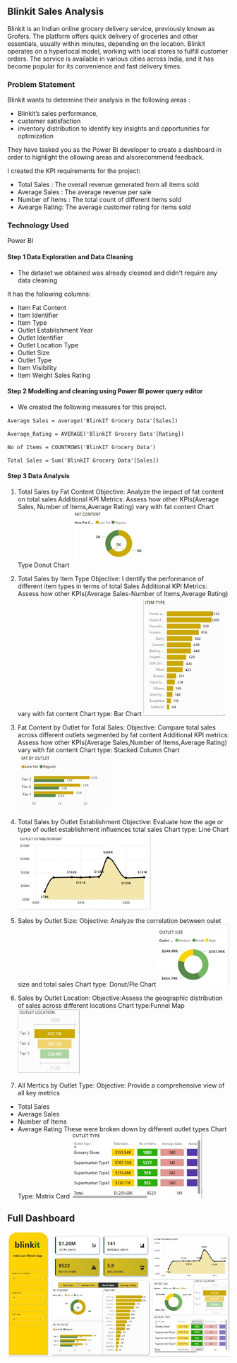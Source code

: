 ## Blinkit Sales Analysis
Blinkit is an Indian online grocery delivery service, previously known as Grofers. The platform offers quick delivery of groceries and other essentials, usually within minutes, depending on the location. Blinkit operates on a hyperlocal model, working with local stores to fulfill customer orders. The service is available in various cities across India, and it has become popular for its convenience and fast delivery times.

### Problem Statement
Blinkit wants to determine their analysis in the following areas :
- Blinkit’s sales performance,
- customer satisfaction
- inventory distribution to identify key insights and opportunities for optimization
  
They  have tasked you as the Power Bi developer to create a dashboard in order to highlight the ollowing areas and alsorecommend feedback.

I created the KPI requirements for the project:
- Total Sales : The overall revenue generated from all items sold
- Average Sales : The average revenue per sale
- Number of Items : The total count of different items sold
- Avearge Rating: The average customer rating for items sold

### Technology Used 
Power BI

#### Step 1 Data Exploration and Data Cleaning
- The dataset we obtained was already cleaned and didn't require any data cleaning
  
It has the following columns:
- Item Fat Content
- Item Identifier
- Item Type
- Outlet Establishment Year
- Outlet Identifier
- Outlet Location Type
- Outlet Size
- Outlet Type
- Item Visibility
- Item Weight	Sales	Rating

#### Step 2 Modelling and cleaning using Power BI power query editor
- We created the following measures for this project.    
```
Average Sales = average('BlinkIT Grocery Data'[Sales])
```
```
Average_Rating = AVERAGE('BlinkIT Grocery Data'[Rating])
```
```
No of Items = COUNTROWS('BlinkIT Grocery Data')
```
```
Total Sales = Sum('BlinkIT Grocery Data'[Sales])
```
#### Step 3 Data Analysis
1.	Total Sales by Fat Content
Objective: Analyze the impact of fat content on total sales
Additional KPI Metrics: Assess how other KPIs(Average Sales, Number of Items,Average Rating) vary with fat content
Chart Type Donut Chart
![image alt](https://github.com/JORDANGAMBA99/Power-BI-projects/blob/b1858137376b3c43d3ceb974c7506b9b80140237/Blinkit%20Sales%20Analysis/Sales%20by%20Fat%20Content.jpg)

2.	Total Sales by Item Type
Objective: I dentify the performance of different item types in terms of total Sales
Additional KPI Metrics: Assess how other KPIs(Average Sales-Number of Items,Average Rating) vary with fat content
Chart type: Bar Chart
![image alt](https://github.com/JORDANGAMBA99/Power-BI-projects/blob/b1858137376b3c43d3ceb974c7506b9b80140237/Blinkit%20Sales%20Analysis/Stacked%20Column%20Chart.jpg)


3.	Fat Content by Outlet for Total Sales:
Objective: Compare total sales across different outlets segmented by fat content
Additional KPI metrics: Assess how other KPIs(Average Sales,Number of Items,Average Rating) vary with fat content
Chart type: Stacked Column Chart
![image alt](https://github.com/JORDANGAMBA99/Power-BI-projects/blob/1ce6b20f1b172bbf96b3d23c99a628b7a6435fcf/Blinkit%20Sales%20Analysis/FAT%20BY%20OUTLET.jpg)


4.	Total Sales by Outlet Establishment
Objective: Evaluate how the age or type of outlet establishment influences total sales
Chart type: Line Chart
![image alt](https://github.com/JORDANGAMBA99/Power-BI-projects/blob/2bf493b97f5f27fd500e719cb085acd9189f4d91/Blinkit%20Sales%20Analysis/Total%20Sales%20by%20Outlet%20Establishment.jpg)

6.	Sales by Outlet Size:
Objective: Analyze the correlation between oulet size and total sales
Chart type: Donut/Pie Chart
![image alt](https://github.com/JORDANGAMBA99/Power-BI-projects/blob/2bf493b97f5f27fd500e719cb085acd9189f4d91/Blinkit%20Sales%20Analysis/Sales%20by%20Outlet%20Size.jpg)

7.	Sales by Outlet Location:
Objective:Assess the geographic distribution of sales across different locations
Chart type:Funnel Map
![image alt](https://github.com/JORDANGAMBA99/Power-BI-projects/blob/2bf493b97f5f27fd500e719cb085acd9189f4d91/Blinkit%20Sales%20Analysis/Sales%20by%20Outlet%20Location.jpg)

9.	All Mertics by Outlet Type:
Objective: Provide a comprehensive view of all key metrics
- Total Sales
- Average Sales
- Number of  Items
- Average Rating
These were broken down by different outlet types
Chart Type: Matrix Card
![image alt](https://github.com/JORDANGAMBA99/Power-BI-projects/blob/c2d1f3bba35003529a52cd625c4ffbfe03e82a76/Blinkit%20Sales%20Analysis/All%20Mertics%20by%20Outlet%20Type.jpg)

## Full Dashboard
![image alt](https://github.com/JORDANGAMBA99/Power-BI-projects/blob/8f261b0083568801daa257c62295c0ff29b42101/Blinkit%20Sales%20Analysis/Blinkit%20Screenshot.jpg)
